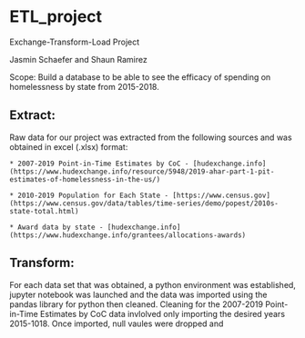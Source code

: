 # ETL_project
Exchange-Transform-Load Project

Jasmin Schaefer and Shaun Ramirez

Scope: Build a database to be able to see the efficacy of spending on homelessness by state from 2015-2018. 

## Extract: ##
Raw data for our project was extracted from the following sources and was obtained in excel (.xlsx) format:

    * 2007-2019 Point-in-Time Estimates by CoC - [hudexchange.info](https://www.hudexchange.info/resource/5948/2019-ahar-part-1-pit-estimates-of-homelessness-in-the-us/)

    * 2010-2019 Population for Each State - [https://www.census.gov](https://www.census.gov/data/tables/time-series/demo/popest/2010s-state-total.html)

    * Award data by state - [hudexchange.info](https://www.hudexchange.info/grantees/allocations-awards)

## Transform: ##
For each data set that was obtained, a python environment was established, jupyter notebook was launched and the data was imported using the pandas library for python then cleaned. Cleaning for the 2007-2019 Point-in-Time Estimates by CoC data invlolved only importing the desired years 2015-1018. Once imported, null vaules were dropped and 

